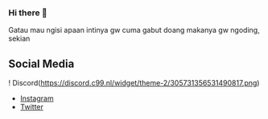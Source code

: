 ### Hi there 👋
Gatau mau ngisi apaan intinya gw cuma gabut doang makanya gw ngoding, sekian

## Social Media
! Discord(https://discord.c99.nl/widget/theme-2/305731356531490817.png)
- [Instagram](https://instagram.com/palaliip)
- [Twitter](https://twitter.com/palaliip)

